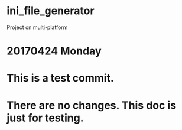 # ini_file_generator
Project on multi-platform

# 20170424 Monday
# This is a test commit. 
# There are no changes. This doc is just for testing.
